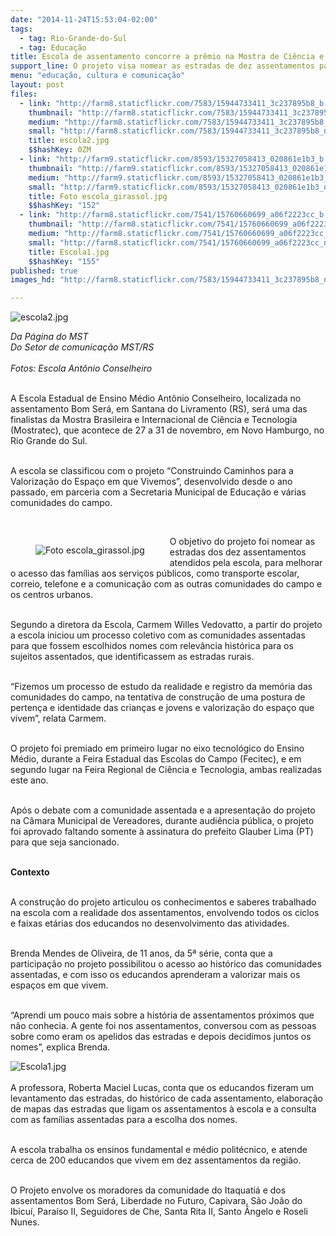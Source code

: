 ```yaml
---
date: "2014-11-24T15:53:04-02:00"
tags:
  - tag: Rio-Grande-do-Sul
  - tag: Educação
title: Escola de assentamento concorre a prêmio na Mostra de Ciência e Tecnologia
support_line: O projeto visa nomear as estradas de dez assentamentos para melhorar o acesso das famílias aos serviços.
menu: "educação, cultura e comunicação"
layout: post
files:
  - link: "http://farm8.staticflickr.com/7583/15944733411_3c237895b8_b.jpg"
    thumbnail: "http://farm8.staticflickr.com/7583/15944733411_3c237895b8_t.jpg"
    medium: "http://farm8.staticflickr.com/7583/15944733411_3c237895b8_z.jpg"
    small: "http://farm8.staticflickr.com/7583/15944733411_3c237895b8_n.jpg"
    title: escola2.jpg
    $$hashKey: 0ZM
  - link: "http://farm9.staticflickr.com/8593/15327058413_020861e1b3_b.jpg"
    thumbnail: "http://farm9.staticflickr.com/8593/15327058413_020861e1b3_t.jpg"
    medium: "http://farm9.staticflickr.com/8593/15327058413_020861e1b3_z.jpg"
    small: "http://farm9.staticflickr.com/8593/15327058413_020861e1b3_n.jpg"
    title: Foto escola_girassol.jpg
    $$hashKey: "152"
  - link: "http://farm8.staticflickr.com/7541/15760660699_a06f2223cc_b.jpg"
    thumbnail: "http://farm8.staticflickr.com/7541/15760660699_a06f2223cc_t.jpg"
    medium: "http://farm8.staticflickr.com/7541/15760660699_a06f2223cc_z.jpg"
    small: "http://farm8.staticflickr.com/7541/15760660699_a06f2223cc_n.jpg"
    title: Escola1.jpg
    $$hashKey: "155"
published: true
images_hd: "http://farm8.staticflickr.com/7583/15944733411_3c237895b8_n.jpg"

---
```

<p><img alt="escola2.jpg" src="http://farm8.staticflickr.com/7583/15944733411_3c237895b8_b.jpg" /></p>

<p><em>Da P&aacute;gina do MST<br />
Do Setor de comunica&ccedil;&atilde;o MST/RS<br />
<br />
Fotos: Escola Ant&ocirc;nio Conselheiro</em></p>

<p><br />
A Escola Estadual de Ensino M&eacute;dio Ant&ocirc;nio Conselheiro, localizada no assentamento Bom Ser&aacute;, em Santana do Livramento (RS), ser&aacute; uma das finalistas da Mostra Brasileira e Internacional de Ci&ecirc;ncia e Tecnologia (Mostratec), que acontece de 27 a 31 de novembro, em Novo Hamburgo, no Rio Grande do Sul.</p>

<p><br />
A escola se classificou com o projeto &ldquo;Construindo Caminhos para a Valoriza&ccedil;&atilde;o do Espa&ccedil;o em que Vivemos&rdquo;, desenvolvido desde o ano passado, em parceria com a Secretaria Municipal de Educa&ccedil;&atilde;o e v&aacute;rias comunidades do campo.&nbsp;</p>

<p>&nbsp;</p>

<figure class="image" style="float:left"><img alt="Foto escola_girassol.jpg" src="http://farm9.staticflickr.com/8593/15327058413_020861e1b3_b.jpg" />
<figcaption></figcaption>
</figure>

<p>O objetivo do projeto foi nomear as estradas dos dez assentamentos atendidos pela escola, para melhorar o acesso das fam&iacute;lias aos servi&ccedil;os p&uacute;blicos, como transporte escolar, correio, telefone e a comunica&ccedil;&atilde;o com as outras comunidades do campo e os centros urbanos.</p>

<p><br />
Segundo a diretora da Escola, Carmem Willes Vedovatto, a partir do projeto a escola iniciou um processo coletivo com as comunidades assentadas para que fossem escolhidos nomes com relev&acirc;ncia hist&oacute;rica para os sujeitos assentados, que identificassem as estradas rurais.</p>

<p><br />
&ldquo;Fizemos um processo de estudo da realidade e registro da mem&oacute;ria das comunidades do campo, na tentativa de constru&ccedil;&atilde;o de uma postura de perten&ccedil;a e identidade das crian&ccedil;as e jovens e valoriza&ccedil;&atilde;o do espa&ccedil;o que vivem&rdquo;, relata Carmem.</p>

<p><br />
O projeto foi premiado em primeiro lugar no eixo tecnol&oacute;gico do Ensino M&eacute;dio, durante a Feira Estadual das Escolas do Campo (Fecitec), e em segundo lugar na Feira Regional de Ci&ecirc;ncia e Tecnologia, ambas realizadas este ano.</p>

<p><br />
Ap&oacute;s o debate com a comunidade assentada e a apresenta&ccedil;&atilde;o do projeto na C&acirc;mara Municipal de Vereadores, durante audi&ecirc;ncia p&uacute;blica, o projeto foi aprovado faltando somente &agrave; assinatura do prefeito Glauber Lima (PT) para que seja sancionado.</p>

<p><br />
<strong>Contexto</strong></p>

<p><br />
A constru&ccedil;&atilde;o do projeto articulou os conhecimentos e saberes trabalhado na escola com a realidade dos assentamentos, envolvendo todos os ciclos e faixas et&aacute;rias dos educandos no desenvolvimento das atividades.</p>

<p><br />
Brenda Mendes de Oliveira, de 11 anos, da 5&ordf; s&eacute;rie, conta que a participa&ccedil;&atilde;o no projeto possibilitou o acesso ao hist&oacute;rico das comunidades assentadas, e com isso os educandos aprenderam a valorizar mais os espa&ccedil;os em que vivem.</p>

<p><br />
&ldquo;Aprendi um pouco mais sobre a hist&oacute;ria de assentamentos pr&oacute;ximos que n&atilde;o conhecia. A gente foi nos assentamentos, conversou com as pessoas sobre como eram os apelidos das estradas e depois decidimos juntos os nomes&rdquo;, explica Brenda.</p>

<p><img alt="Escola1.jpg" src="http://farm8.staticflickr.com/7541/15760660699_a06f2223cc_b.jpg" /><br />
<br />
A professora, Roberta Maciel Lucas, conta que os educandos fizeram um levantamento das estradas, do hist&oacute;rico de cada assentamento, elabora&ccedil;&atilde;o de mapas das estradas que ligam os assentamentos &agrave; escola e a consulta com as fam&iacute;lias assentadas para a escolha dos nomes.</p>

<p><br />
A escola trabalha os ensinos fundamental e m&eacute;dio polit&eacute;cnico, e atende cerca de 200 educandos que vivem em dez assentamentos da regi&atilde;o.</p>

<p><br />
O Projeto envolve os moradores da comunidade do Itaquati&aacute; e dos assentamentos Bom Ser&aacute;, Liberdade no Futuro, Capivara, S&atilde;o Jo&atilde;o do Ibicu&iacute;, Para&iacute;so II, Seguidores de Che, Santa Rita II, Santo &Acirc;ngelo e Roseli Nunes.<br />
&nbsp;</p>
